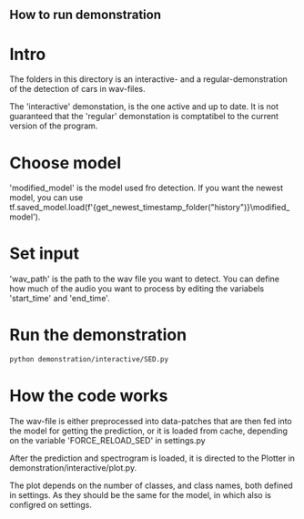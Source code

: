 ## How to run demonstration

# Intro
The folders in this directory is an interactive- and a regular-demonstration of the detection of cars in wav-files. 

The 'interactive' demonstation, is the one active and up to date. It is not guaranteed that the 'regular' demonstation is comptatibel to the current version of the program.

# Choose model
'modified_model' is the model used fro detection. If you want the newest model, you can use tf.saved_model.load(f'{get_newest_timestamp_folder("history")}\modified_model').

# Set input
'wav_path' is the path to the wav file you want to detect. You can define how much of the audio you want to process by editing the variabels 'start_time' and 'end_time'.

# Run the demonstration
```bash 
python demonstration/interactive/SED.py
```
# How the code works

The wav-file is either preprocessed into data-patches that are then fed into the model for getting the prediction, or it is loaded from cache, depending on the variable 'FORCE_RELOAD_SED' in settings.py

After the prediction and spectrogram is loaded, it is directed to the Plotter in demonstration/interactive/plot.py. 

The plot depends on the number of classes, and class names, both defined in settings. As they should be the same for the model, in which also is configred on settings. 
